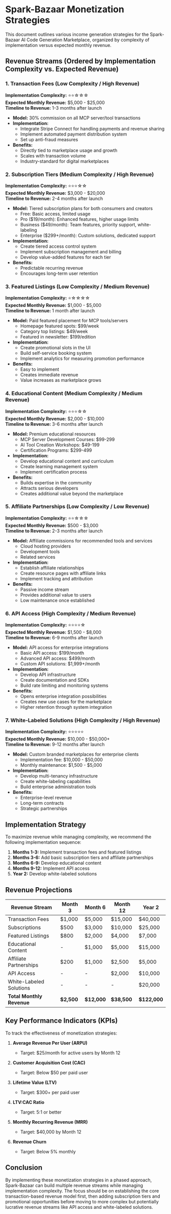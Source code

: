 # Spark-Bazaar Monetization Strategies

This document outlines various income generation strategies for the Spark-Bazaar AI Code Generation Marketplace, organized by complexity of implementation versus expected monthly revenue.

## Revenue Streams (Ordered by Implementation Complexity vs. Expected Revenue)

### 1. Transaction Fees (Low Complexity / High Revenue)

**Implementation Complexity:** ⭐⭐☆☆☆  
**Expected Monthly Revenue:** $5,000 - $25,000  
**Timeline to Revenue:** 1-3 months after launch

- **Model:** 30% commission on all MCP server/tool transactions
- **Implementation:** 
  - Integrate Stripe Connect for handling payments and revenue sharing
  - Implement automated payment distribution system
  - Set up anti-fraud measures
- **Benefits:**
  - Directly tied to marketplace usage and growth
  - Scales with transaction volume
  - Industry-standard for digital marketplaces

### 2. Subscription Tiers (Medium Complexity / High Revenue)

**Implementation Complexity:** ⭐⭐⭐☆☆  
**Expected Monthly Revenue:** $3,000 - $20,000  
**Timeline to Revenue:** 2-4 months after launch

- **Model:** Tiered subscription plans for both consumers and creators
  - Free: Basic access, limited usage
  - Pro ($19/month): Enhanced features, higher usage limits
  - Business ($49/month): Team features, priority support, white-labeling
  - Enterprise ($299+/month): Custom solutions, dedicated support
- **Implementation:**
  - Create tiered access control system
  - Implement subscription management and billing
  - Develop value-added features for each tier
- **Benefits:**
  - Predictable recurring revenue
  - Encourages long-term user retention

### 3. Featured Listings (Low Complexity / Medium Revenue)

**Implementation Complexity:** ⭐☆☆☆☆  
**Expected Monthly Revenue:** $1,000 - $5,000  
**Timeline to Revenue:** 1 month after launch

- **Model:** Paid featured placement for MCP tools/servers
  - Homepage featured spots: $99/week
  - Category top listings: $49/week
  - Featured in newsletter: $199/edition
- **Implementation:**
  - Create promotional slots in the UI
  - Build self-service booking system
  - Implement analytics for measuring promotion performance
- **Benefits:**
  - Easy to implement
  - Creates immediate revenue
  - Value increases as marketplace grows

### 4. Educational Content (Medium Complexity / Medium Revenue)

**Implementation Complexity:** ⭐⭐⭐☆☆  
**Expected Monthly Revenue:** $2,000 - $10,000  
**Timeline to Revenue:** 3-6 months after launch

- **Model:** Premium educational resources
  - MCP Server Development Courses: $99-299
  - AI Tool Creation Workshops: $49-199
  - Certification Programs: $299-499
- **Implementation:**
  - Develop educational content and curriculum
  - Create learning management system
  - Implement certification process
- **Benefits:**
  - Builds expertise in the community
  - Attracts serious developers
  - Creates additional value beyond the marketplace

### 5. Affiliate Partnerships (Low Complexity / Low Revenue)

**Implementation Complexity:** ⭐⭐☆☆☆  
**Expected Monthly Revenue:** $500 - $3,000  
**Timeline to Revenue:** 2-3 months after launch

- **Model:** Affiliate commissions for recommended tools and services
  - Cloud hosting providers
  - Development tools
  - Related services
- **Implementation:**
  - Establish affiliate relationships
  - Create resource pages with affiliate links
  - Implement tracking and attribution
- **Benefits:**
  - Passive income stream
  - Provides additional value to users
  - Low maintenance once established

### 6. API Access (High Complexity / Medium Revenue)

**Implementation Complexity:** ⭐⭐⭐⭐☆  
**Expected Monthly Revenue:** $1,500 - $8,000  
**Timeline to Revenue:** 6-9 months after launch

- **Model:** API access for enterprise integrations
  - Basic API access: $199/month
  - Advanced API access: $499/month
  - Custom API solutions: $1,999+/month
- **Implementation:**
  - Develop API infrastructure
  - Create documentation and SDKs
  - Build rate limiting and monitoring systems
- **Benefits:**
  - Opens enterprise integration possibilities
  - Creates new use cases for the marketplace
  - Higher retention through system integration

### 7. White-Labeled Solutions (High Complexity / High Revenue)

**Implementation Complexity:** ⭐⭐⭐⭐⭐  
**Expected Monthly Revenue:** $10,000 - $50,000+  
**Timeline to Revenue:** 9-12 months after launch

- **Model:** Custom branded marketplaces for enterprise clients
  - Implementation fee: $10,000 - $50,000
  - Monthly maintenance: $1,500 - $5,000
- **Implementation:**
  - Develop multi-tenancy infrastructure
  - Create white-labeling capabilities
  - Build enterprise administration tools
- **Benefits:**
  - Enterprise-level revenue
  - Long-term contracts
  - Strategic partnerships

## Implementation Strategy

To maximize revenue while managing complexity, we recommend the following implementation sequence:

1. **Months 1-3:** Implement transaction fees and featured listings
2. **Months 3-6:** Add basic subscription tiers and affiliate partnerships
3. **Months 6-9:** Develop educational content
4. **Months 9-12:** Implement API access
5. **Year 2:** Develop white-labeled solutions

## Revenue Projections

| Revenue Stream | Month 3 | Month 6 | Month 12 | Year 2 |
|----------------|---------|---------|----------|--------|
| Transaction Fees | $1,000 | $5,000 | $15,000 | $40,000 |
| Subscriptions | $500 | $3,000 | $10,000 | $25,000 |
| Featured Listings | $800 | $2,000 | $4,000 | $7,000 |
| Educational Content | - | $1,000 | $5,000 | $15,000 |
| Affiliate Partnerships | $200 | $1,000 | $2,500 | $5,000 |
| API Access | - | - | $2,000 | $10,000 |
| White-Labeled Solutions | - | - | - | $20,000 |
| **Total Monthly Revenue** | **$2,500** | **$12,000** | **$38,500** | **$122,000** |

## Key Performance Indicators (KPIs)

To track the effectiveness of monetization strategies:

1. **Average Revenue Per User (ARPU)**
   - Target: $25/month for active users by Month 12
   
2. **Customer Acquisition Cost (CAC)**
   - Target: Below $50 per paid user

3. **Lifetime Value (LTV)**
   - Target: $300+ per paid user

4. **LTV:CAC Ratio**
   - Target: 5:1 or better

5. **Monthly Recurring Revenue (MRR)**
   - Target: $40,000 by Month 12

6. **Revenue Churn**
   - Target: Below 5% monthly

## Conclusion

By implementing these monetization strategies in a phased approach, Spark-Bazaar can build multiple revenue streams while managing implementation complexity. The focus should be on establishing the core transaction-based revenue model first, then adding subscription tiers and promotional opportunities before moving to more complex but potentially lucrative revenue streams like API access and white-labeled solutions.
